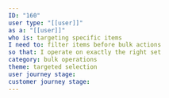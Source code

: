 ```yaml
---
ID: "160"
user type: "[[user]]"
as a: "[[user]]"
who is: targeting specific items
I need to: filter items before bulk actions
so that: I operate on exactly the right set
category: bulk operations
theme: targeted selection
user journey stage:
customer journey stage:
---
```

